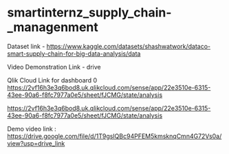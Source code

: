 # smartinternz_supply_chain-_managenment
Dataset link - https://www.kaggle.com/datasets/shashwatwork/dataco-smart-supply-chain-for-big-data-analysis/data

Video Demonstration Link - drive

Qlik Cloud Link for dashboard 0 https://2vf16h3e3q6bod8.uk.qlikcloud.com/sense/app/22e3510e-6315-43ee-90a6-f8fc7977a0e5/sheet/fJCMG/state/analysis

https://2vf16h3e3q6bod8.uk.qlikcloud.com/sense/app/22e3510e-6315-43ee-90a6-f8fc7977a0e5/sheet/fJCMG/state/analysis

Demo video link : https://drive.google.com/file/d/1T9gsIQBc94PFEM5kmsknqCmn4G72Vs0a/view?usp=drive_link
